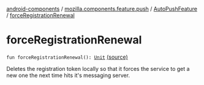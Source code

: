 [android-components](../../index.md) / [mozilla.components.feature.push](../index.md) / [AutoPushFeature](index.md) / [forceRegistrationRenewal](./force-registration-renewal.md)

# forceRegistrationRenewal

`fun forceRegistrationRenewal(): `[`Unit`](https://kotlinlang.org/api/latest/jvm/stdlib/kotlin/-unit/index.html) [(source)](https://github.com/mozilla-mobile/android-components/blob/master/components/feature/push/src/main/java/mozilla/components/feature/push/AutoPushFeature.kt#L235)

Deletes the registration token locally so that it forces the service to get a new one the
next time hits it's messaging server.

